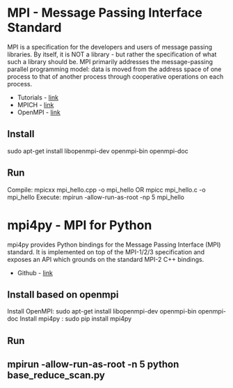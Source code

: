 # MPI - Message Passing Interface Standard
MPI is a specification for the developers and users of message passing libraries. By itself, it is NOT a library - but rather the specification of what such a library should be.
MPI primarily addresses the message-passing parallel programming model: data is moved from the address space of one process to that of another process through cooperative operations on each process.
* Tutorials - [link](https://computing.llnl.gov/tutorials/mpi/)
* MPICH - [link](http://www.mpich.org/)
* OpenMPI - [link](https://www.open-mpi.org/software/ompi/v4.0/)

## Install
sudo apt-get install libopenmpi-dev openmpi-bin openmpi-doc

## Run
Compile: mpicxx mpi_hello.cpp -o mpi_hello OR mpicc mpi_hello.c -o mpi_hello
Execute: mpirun -allow-run-as-root -np 5 mpi_hello 

# mpi4py - MPI for Python
mpi4py provides Python bindings for the Message Passing Interface (MPI) standard. It is implemented on top of the MPI-1/2/3 specification and exposes an API which grounds on the standard MPI-2 C++ bindings.
* Github - [link](https://github.com/mpi4py/mpi4py)

## Install based on openmpi
Install OpenMPI: sudo apt-get install libopenmpi-dev openmpi-bin openmpi-doc
Install mpi4py : sudo pip install mpi4py

## Run 
mpirun -allow-run-as-root -n 5 python base_reduce_scan.py
---
